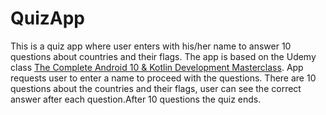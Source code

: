 # QuizApp
This is a quiz app where user enters with his/her name to answer 10 questions about countries and their flags.  The app is based on the Udemy class [The Complete Android 10 & Kotlin Development Masterclass](https://www.udemy.com/course/android-kotlin-developer/learn/lecture/17999033#overview). App requests user to enter a name to proceed with the questions. There are 10 questions about the countries and their flags, user can see the correct answer after each question.After 10 questions the quiz ends.
